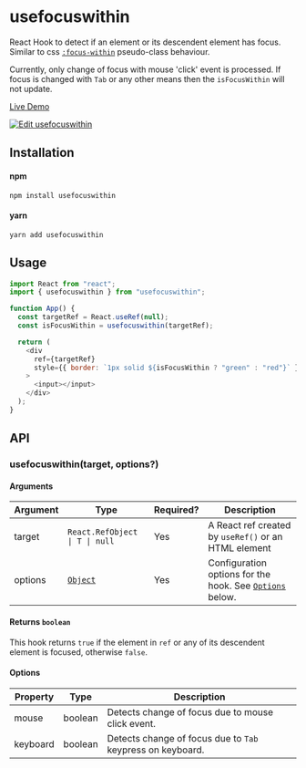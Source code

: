 # usefocuswithin

React Hook to detect if an element or its descendent element has focus. Similar to css [`:focus-within`](https://developer.mozilla.org/en-US/docs/Web/CSS/:focus-within) pseudo-class behaviour.

Currently, only change of focus with mouse 'click' event is processed. If focus is changed with `Tab` or any other means then the `isFocusWithin` will not update.

[Live Demo](https://usefocuswithin.netlify.app)

[![Edit usefocuswithin](https://codesandbox.io/static/img/play-codesandbox.svg)](https://codesandbox.io/s/xenodochial-wozniak-tmd7s?fontsize=14&hidenavigation=1&theme=dark)

## Installation

#### npm

`npm install usefocuswithin`

#### yarn

`yarn add usefocuswithin`

## Usage

```js
import React from "react";
import { usefocuswithin } from "usefocuswithin";

function App() {
  const targetRef = React.useRef(null);
  const isFocusWithin = usefocuswithin(targetRef);

  return (
    <div
      ref={targetRef}
      style={{ border: `1px solid ${isFocusWithin ? "green" : "red"}` }}
    >
      <input></input>
    </div>
  );
}
```

## API

### usefocuswithin(target, options?)

#### Arguments

| Argument | Type                                                 | Required? | Description                                                          |
| -------- | ---------------------------------------------------- | --------- | -------------------------------------------------------------------- |
| target   | <code>React.RefObject<T> &#124; T &#124; null</code> | Yes       | A React ref created by `useRef()` or an HTML element                 |
| options  | [`Object`](#options)                                 | Yes       | Configuration options for the hook. See [`Options`](#options) below. |

#### Returns `boolean`

This hook returns `true` if the element in `ref` or any of its descendent element is focused, otherwise `false`.

#### Options

| Property | Type    | Description                                                |
| -------- | ------- | ---------------------------------------------------------- |
| mouse    | boolean | Detects change of focus due to mouse click event.          |
| keyboard | boolean | Detects change of focus due to `Tab` keypress on keyboard. |
